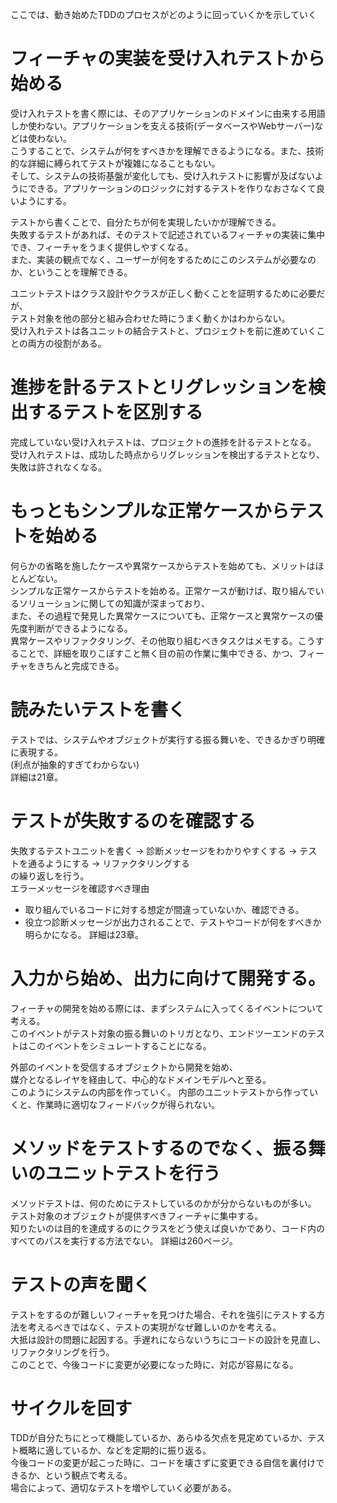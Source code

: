 ここでは、動き始めたTDDのプロセスがどのように回っていくかを示していく

# フィーチャの実装を受け入れテストから始める
受け入れテストを書く際には、そのアプリケーションのドメインに由来する用語しか使わない。アプリケーションを支える技術(データベースやWebサーバー)などは使わない。  
こうすることで、システムが何をすべきかを理解できるようになる。また、技術的な詳細に縛られてテストが複雑になることもない。  
そして、システムの技術基盤が変化しても、受け入れテストに影響が及ばないようにできる。アプリケーションのロジックに対するテストを作りなおさなくて良いようにする。

テストから書くことで、自分たちが何を実現したいかが理解できる。  
失敗するテストがあれば、そのテストで記述されているフィーチャの実装に集中でき、フィーチャをうまく提供しやすくなる。  
また、実装の観点でなく、ユーザーが何をするためにこのシステムが必要なのか、ということを理解できる。

ユニットテストはクラス設計やクラスが正しく動くことを証明するために必要だが、  
テスト対象を他の部分と組み合わせた時にうまく動くかはわからない。  
受け入れテストは各ユニットの結合テストと、プロジェクトを前に進めていくことの両方の役割がある。

# 進捗を計るテストとリグレッションを検出するテストを区別する
完成していない受け入れテストは、プロジェクトの進捗を計るテストとなる。  
受け入れテストは、成功した時点からリグレッションを検出するテストとなり、失敗は許されなくなる。

# もっともシンプルな正常ケースからテストを始める
何らかの省略を施したケースや異常ケースからテストを始めても、メリットはほとんどない。  
シンプルな正常ケースからテストを始める。正常ケースが動けば、取り組んでいるソリューションに関しての知識が深まっており、  
また、その過程で発見した異常ケースについても、正常ケースと異常ケースの優先度判断ができるようになる。  
異常ケースやリファクタリング、その他取り組むべきタスクはメモする。こうすることで、詳細を取りこぼすこと無く目の前の作業に集中できる、かつ、フィーチャをきちんと完成できる。

# 読みたいテストを書く
テストでは、システムやオブジェクトが実行する振る舞いを、できるかぎり明確に表現する。  
(利点が抽象的すぎてわからない)  
詳細は21章。

# テストが失敗するのを確認する
失敗するテストユニットを書く → 診断メッセージをわかりやすくする → テストを通るようにする → リファクタリングする  
の繰り返しを行う。  
エラーメッセージを確認すべき理由
* 取り組んでいるコードに対する想定が間違っていないか、確認できる。
* 役立つ診断メッセージが出力されることで、テストやコードが何をすべきか明らかになる。
詳細は23章。

# 入力から始め、出力に向けて開発する。
フィーチャの開発を始める際には、まずシステムに入ってくるイベントについて考える。  
このイベントがテスト対象の振る舞いのトリガとなり、エンドツーエンドのテストはこのイベントをシミュレートすることになる。

外部のイベントを受信するオブジェクトから開発を始め、  
媒介となるレイヤを経由して、中心的なドメインモデルへと至る。  
このようにシステムの内部を作っていく。
内部のユニットテストから作っていくと、作業時に適切なフィードバックが得られない。

# メソッドをテストするのでなく、振る舞いのユニットテストを行う
メソッドテストは、何のためにテストしているのかが分からないものが多い。  
テスト対象のオブジェクトが提供すべきフィーチャに集中する。  
知りたいのは目的を達成するのにクラスをどう使えば良いかであり、コード内のすべてのパスを実行する方法でない。
詳細は260ページ。

# テストの声を聞く
テストをするのが難しいフィーチャを見つけた場合、それを強引にテストする方法を考えるべきではなく、テストの実現がなぜ難しいのかを考える。  
大抵は設計の問題に起因する。手遅れにならないうちにコードの設計を見直し、リファクタリングを行う。  
このことで、今後コードに変更が必要になった時に、対応が容易になる。

# サイクルを回す
TDDが自分たちにとって機能しているか、あらゆる欠点を見定めているか、テスト概略に適しているか、などを定期的に振り返る。  
今後コードの変更が起こった時に、コードを壊さずに変更できる自信を裏付けできるか、という観点で考える。  
場合によって、適切なテストを増やしていく必要がある。
